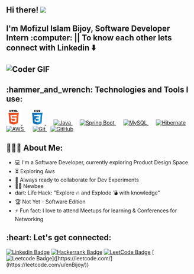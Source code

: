 <h2 align="left">
 <abc>
  <br>Hi there! <img src="https://user-images.githubusercontent.com/42378118/110234147-e3259600-7f4e-11eb-95be-0c4047144dea.gif" width="30"><br>
  <br> I'm Mofizul Islam Bijoy, Software Developer Intern :computer:  || To know each other lets connect with Linkedin ⬇️ <br>
  <br>
    <img src="https://media.giphy.com/media/SWoSkN6DxTszqIKEqv/giphy.gif" alt="Coder GIF" width="500">
 </abc>
</h2> 
<h2 align="left">:hammer_and_wrench: Technologies and Tools I use:</h2>
<p align="left">
    <a href="https://www.w3.org/html/" target="_blank" style="margin-right: 20px;"> <img src="https://raw.githubusercontent.com/devicons/devicon/master/icons/html5/html5-original-wordmark.svg" alt="html5" width="40" height="40"/> </a>
    <a href="https://www.w3schools.com/css/" target="_blank" style="margin-right: 20px;"> <img src="https://raw.githubusercontent.com/devicons/devicon/master/icons/css3/css3-original-wordmark.svg" alt="css3" width="40" height="40"/> </a>
    <a href="https://www.java.com/" target="_blank" style="margin-right: 20px;"> <img src="https://www.vectorlogo.zone/logos/java/java-icon.svg" alt="Java" width="40" height="40"/> </a>
    <a href="https://spring.io/projects/spring-boot" target="_blank" style="margin-right: 20px;"> <img src="https://www.vectorlogo.zone/logos/springio/springio-icon.svg" alt="Spring Boot" width="40" height="40"/> </a>
    <a href="https://www.mysql.com/" target="_blank" style="margin-right: 20px;"> <img src="https://www.vectorlogo.zone/logos/mysql/mysql-icon.svg" alt="MySQL" width="40" height="40"/> </a>
    <a href="https://hibernate.org/" target="_blank" style="margin-right: 20px;"> <img src="https://www.vectorlogo.zone/logos/hibernate/hibernate-icon.svg" alt="Hibernate" width="40" height="40"/> </a>
    <a href="https://aws.amazon.com/" target="_blank" style="margin-right: 20px;"> <img src="https://www.vectorlogo.zone/logos/amazon_aws/amazon_aws-icon.svg" alt="AWS" width="40" height="40"/> </a>
    <a href="https://git-scm.com/" target="_blank" style="margin-right: 10px;"> <img src="https://www.vectorlogo.zone/logos/git-scm/git-scm-icon.svg" alt="Git" width="40" height="40"/> </a>
    <a href="https://github.com/" target="_blank" style="margin-right: 20px;"> <img src="https://www.vectorlogo.zone/logos/github/github-icon.svg" alt="GitHub" width="40" height="40"/> </a>
</p>

<h2 align="left">👨🏻‍💻 About Me:</h2>

- :computer: I'm a Software Developer, currently exploring Product Design Space
- :hourglass_flowing_sand: Exploring Aws
- :rocket: Always ready to collaborate for Dev Experiments
- :man_technologist: Newbee
- dart: Life Hack: "Explore :fire: and Explode :bomb: with knowledge"
- :trophy: Not Yet - Software Edition
- :zap: Fun fact: I love to attend Meetups for learning & Conferences for Networking<br>

<h2 align="left">:heart: Let's get connected:</h2>

[![Linkedin Badge](https://img.shields.io/badge/-enbijoy-blue?style=flat-square&logo=Linkedin&logoColor=white&link=https://www.linkedin.com/in/mohammadbijoy/)](https://www.linkedin.com/in/mohammadbijoy/)
[![Hackerrank Badge](https://img.shields.io/badge/-enBijoy-3b5998?style=flat-square&labelColor=3b5998&logo=Hackerrank&logoColor=white&link=https://www.hackerrank.com/enbijoy)](https://www.hackerrank.com/enbijoy)
[![LeetCode Badge](https://img.shields.io/badge/-enBijoy-3b5998?style=flat-square&labelColor=3b5998&logo=LeetCode&logoColor=white&link=https://www.leetcode.com/u/enBijoy/)](https://www.leetcode.com/u/enBijoy/)
[![Leetcode Badge](https://img.shields.io/badge/-enbijoy-blueviolet?style=flat-square&logo=linkedin&logoColor=white&link=[https://leetcode.com/](https://leetcode.com/u/enBijoy/))]([https://leetcode.com/](https://leetcode.com/u/enBijoy/))
